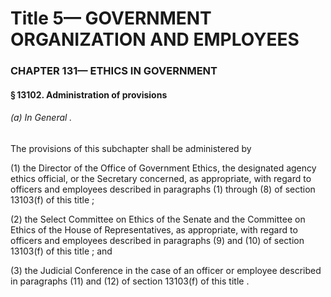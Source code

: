 
# Title 5— GOVERNMENT ORGANIZATION AND EMPLOYEES
### CHAPTER 131— ETHICS IN GOVERNMENT
#### § 13102. Administration of provisions
###### (a) In General .

The provisions of this subchapter shall be administered by

(1) the Director of the Office of Government Ethics, the designated agency ethics official, or the Secretary concerned, as appropriate, with regard to officers and employees described in paragraphs (1) through (8) of section 13103(f) of this title ;

(2) the Select Committee on Ethics of the Senate and the Committee on Ethics of the House of Representatives, as appropriate, with regard to officers and employees described in paragraphs (9) and (10) of section 13103(f) of this title ; and

(3) the Judicial Conference in the case of an officer or employee described in paragraphs (11) and (12) of section 13103(f) of this title .
